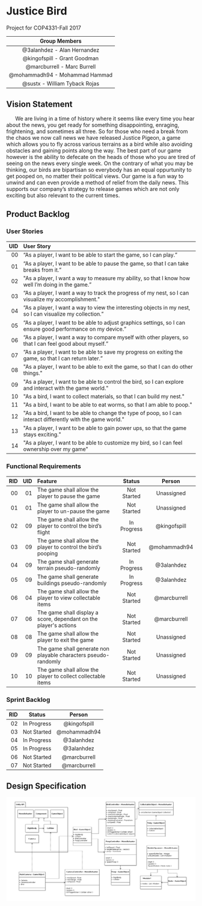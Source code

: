 # Justice Bird

  Project for COP4331-Fall 2017
  
  | Group Members |
  |:-------------:|
  | @3alanhdez - Alan Hernandez |
  | @kingofspill - Grant Goodman |
  | @marcburrell - Marc Burrell |
  | @mohammadh94 - Mohammad Hammad |
  | @sustx - William Tyback Rojas |

## Vision Statement

&nbsp;&nbsp;&nbsp;&nbsp;&nbsp;&nbsp;We are living in a time of history where it seems like every time you hear about the news, you get ready for something disappointing, enraging, frightening, and sometimes all three. So for those who need a break from the chaos we now call news we have released Justice Pigeon, a game which allows you to fly across various terrains as a bird while also avoiding obstacles and gaining points along the way. The best part of our game however is the ability to defecate on the heads of those who you are tired of seeing on the news every single week. On the contrary of what you may be thinking, our birds are bipartisan so everybody has an equal oppurtunity to get pooped on, no matter their political views. Our game is a fun way to unwind and can even provide a method of relief from the daily news. This supports our company’s strategy to release games which are not only exciting but also relevant to the current times.  

## Product Backlog

  ### User Stories
 
  | UID | User Story |
  |---:|:-----------|
  | 00 | “As a player, I want to be able to start the game, so I can play.” |
  | 01 | “As a player, I want to be able to pause the game, so that I can take breaks from it.” |
  | 02 | "As a player, I want a way to measure my ability, so that I know how well I’m doing in the game.” |
  | 03 | “As a player, I want a way to track the progress of my nest, so I can visualize my accomplishment." |
  | 04 | “As a player, I want a way to view the interesting objects in my nest, so I can visualize my collection.”|
  | 05 | “As a player, I want to be able to adjust graphics settings, so I can ensure good performance on my device.” |
  | 06 | “As a player, I want a way to compare myself with other players, so that I can feel good about myself.” |
  | 07 | “As a player, I want to be able to save my progress on exiting the game, so that I can return later.” |
  | 08 | "As a player, I want to be able to exit the game, so that I can do other things." |
  | 09 | "As a player, I want to be able to control the bird, so I can explore and interact with the game world." |
  | 10 | "As a bird,   I want to collect materials, so that I can build my nest." |
  | 11 | "As a bird,   I want to be able to eat worms, so that I am able to poop." |
  | 12 | "As a bird,   I want to be able to change the type of poop, so I can interact differently with the game world." |
  | 13 | "As a player, I want to be able to gain power ups, so that the game stays exciting." |
  | 14 | "As a player, I want to be able to customize my bird, so I can feel ownership over my game" | 
  
  ### Functional Requirements

  | RID | UID | Feature | Status | Person |
  |---:|--------------:|:--------|:------:|:------:|
  | 00 | 01            | The game shall allow the player to pause the game                | Not Started | Unassigned   |
  | 01 | 01            | The game shall allow the player to un-pause the game             | Not Started | Unassigned   |
  | 02 | 09            | The game shall allow the player to control the bird’s flight     | In Progress | @kingofspill |
  | 03 | 09            | The game shall allow the player to control the bird’s pooping    | Not Started | @mohammadh94 |
  | 04 | 09            | The game shall generate terrain pseudo-randomly                  | In Progress | @3alanhdez   |
  | 05 | 09            | The game shall generate buildings pseudo-randomly                | In Progress | @3alanhdez   |
  | 06 | 04            | The game shall allow the player to view collectable items        | Not Started | @marcburrell |
  | 07 | 06            | The game shall display a score, dependant on the player's actions| Not Started | @marcburrell |
  | 08 | 08            | The game shall allow the player to exit the game                 | Not Started | Unassigned   |
  | 09 | 09            | The game shall generate non playable characters pseudo-randomly  | Not Started | Unassigned   |
  | 10 | 10            | The game shall allow the player to collect collectable items     | Not Started | Unassigned   |

  ### Sprint Backlog
  
  | RID | Status | Person |
  |----:|:------:|:------:|
  | 02  | In Progress | @kingofspill |
  | 03  | Not Started | @mohammadh94 |
  | 04  | In Progress | @3alanhdez   |
  | 05  | In Progress | @3alanhdez   |
  | 06  | Not Started | @marcburrell |
  | 07  | Not Started | @marcburrell |

## Design Specification

![Very UML!](Documentation/DesignDoc.png)
